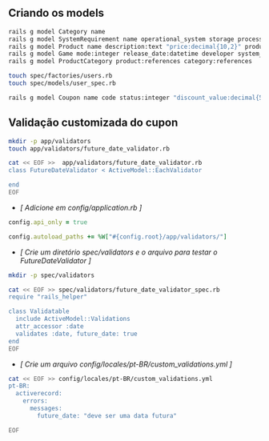 ## Criando os models

```bash
rails g model Category name
rails g model SystemRequirement name operational_system storage processor memory video_board
rails g model Product name description:text "price:decimal{10,2}" productable:references{polymorphic}
rails g model Game mode:integer release_date:datetime developer system_requirement:references
rails g model ProductCategory product:references category:references

touch spec/factories/users.rb
touch spec/models/user_spec.rb

rails g model Coupon name code status:integer "discount_value:decimal{5,2}" max_use:integer due_date:datetime

```
## Validação customizada do cupon
```bash
mkdir -p app/validators
touch app/validators/future_date_validator.rb

cat << EOF >>  app/validators/future_date_validator.rb
class FutureDateValidator < ActiveModel::EachValidator

end
EOF

```

- *[ Adicione em config/application.rb ]*

```ruby
config.api_only = true

config.autoload_paths += %W["#{config.root}/app/validators/"]
```

- *[ Crie um diretório spec/validators e o arquivo para testar o FutureDateValidator ]*

```bash
mkdir -p spec/validators

cat << EOF >> spec/validators/future_date_validator_spec.rb
require "rails_helper"

class Validatable
  include ActiveModel::Validations
  attr_accessor :date
  validates :date, future_date: true
end
EOF
```

- *[ Crie um arquivo config/locales/pt-BR/custom_validations.yml ]*

```bash
cat << EOF >> config/locales/pt-BR/custom_validations.yml
pt-BR:  
  activerecord:
    errors:
      messages:
        future_date: "deve ser uma data futura"

EOF
```